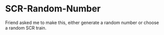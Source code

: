 # SCR-Random-Number

Friend asked me to make this, either generate a random number or choose a random SCR train.

